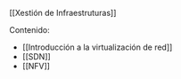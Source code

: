 [[Xestión de Infraestruturas]]

Contenido:
+ [[Introducción a la virtualización de red]]
+ [[SDN]]
+ [[NFV]]